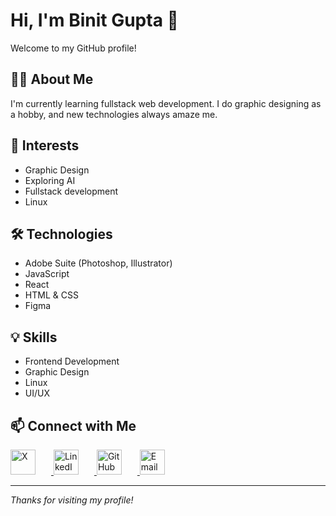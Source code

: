 # Hi, I'm Binit Gupta 👋

Welcome to my GitHub profile!

## 👨‍💻 About Me
I'm currently learning fullstack web development. I do graphic designing as a hobby, and new technologies always amaze me.

## 🌱 Interests
- Graphic Design
- Exploring AI
- Fullstack development
- Linux

## 🛠️ Technologies
- Adobe Suite (Photoshop, Illustrator)
- JavaScript
- React
- HTML & CSS
- Figma

## 💡 Skills
- Frontend Development
- Graphic Design
- Linux
- UI/UX

## 📫 Connect with Me
<p>
  <a href="https://x.com/BinitGupta21" target="_blank">
    <img src="https://cdn.jsdelivr.net/gh/devicons/devicon/icons/twitter/twitter-original.svg" alt="X" width="40" height="40" style="margin-right: 25px;"/>
  </a>
  <a href="https://www.linkedin.com/in/binitgupta" target="_blank">
    <img src="https://cdn.jsdelivr.net/gh/devicons/devicon/icons/linkedin/linkedin-original.svg" alt="LinkedIn" width="40" height="40" style="margin-right: 25px;"/>
  </a>
  <a href="https://github.com/binit2-1" target="_blank">
    <img src="https://cdn.jsdelivr.net/gh/devicons/devicon/icons/github/github-original.svg" alt="GitHub" width="40" height="40" style="margin-right: 25px;"/>
  </a>
  <a href="mailto:binitgupta.1711@gmail.com" target="_blank">
    <img src="https://cdn.jsdelivr.net/gh/devicons/devicon/icons/google/google-original.svg" alt="Email" width="40" height="40"/>
  </a>
</p>

---
*Thanks for visiting my profile!*
